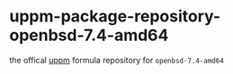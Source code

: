 # uppm-package-repository-openbsd-7.4-amd64
the offical [uppm](https://github.com/leleliu008/uppm) formula repository for `openbsd-7.4-amd64`
